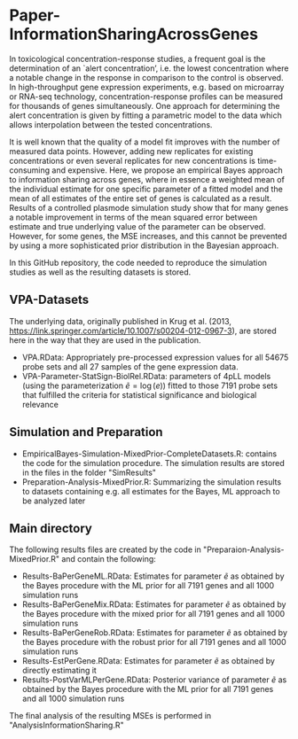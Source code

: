 # Paper-InformationSharingAcrossGenes

In toxicological concentration-response studies, a frequent goal is the determination of an `alert concentration’, i.e. the lowest concentration where a notable change in the response in comparison to the control is observed. 
In high-throughput gene expression experiments, e.g. based on microarray or RNA-seq technology, concentration-response profiles can be measured for thousands of genes simultaneously.
One approach for determining the alert concentration is given by fitting a parametric model to the data which allows interpolation between the tested concentrations.

It is well known that the quality of a model fit improves with the number of measured data points.
However, adding new replicates for existing concentrations or even several replicates for new concentrations is time-consuming and expensive.
Here, we propose an empirical Bayes approach to information sharing across genes, where in essence a weighted mean of the individual estimate for one specific parameter of a fitted model and the mean of all estimates of the entire set of genes is calculated as a result.
Results of a controlled plasmode simulation study show that for many genes a notable improvement in terms of the mean squared error between estimate and true underlying value of the parameter can be observed.
However, for some genes, the MSE increases, and this cannot be prevented by using a more sophisticated prior distribution in the Bayesian approach.

In this GitHub repository, the code needed to reproduce the simulation studies as well as the resulting datasets is stored.


## VPA-Datasets

The underlying data, originally published in Krug et al. (2013, https://link.springer.com/article/10.1007/s00204-012-0967-3), are stored here in the way that they are used in the publication.

- VPA.RData: Appropriately pre-processed expression values for all 54675 probe sets and all 27 samples of the gene expression data.
- VPA-Parameter-StatSign-BiolRel.RData: parameters of 4pLL models (using the parameterization $\tilde{e} = \log(e)$) fitted to those 7191 probe sets that fulfilled the criteria for statistical significance and biological relevance

## Simulation and Preparation

- EmpiricalBayes-Simulation-MixedPrior-CompleteDatasets.R: contains the code for the simulation procedure. The simulation results are stored in the files in the folder "SimResults"
- Preparation-Analysis-MixedPrior.R: Summarizing the simulation results to datasets containing e.g. all estimates for the Bayes, ML approach to be analyzed later

## Main directory
 
The following results files are created by the code in "Preparaion-Analysis-MixedPrior.R" and contain the following:

- Results-BaPerGeneML.RData: Estimates for parameter $\tilde{e}$ as obtained by the Bayes procedure with the ML prior for all 7191 genes and all 1000 simulation runs
- Results-BaPerGeneMix.RData: Estimates for parameter $\tilde{e}$ as obtained by the Bayes procedure with the mixed prior for all 7191 genes and all 1000 simulation runs
- Results-BaPerGeneRob.RData: Estimates for parameter $\tilde{e}$ as obtained by the Bayes procedure with the robust prior for all 7191 genes and all 1000 simulation runs
- Results-EstPerGene.RData: Estimates for parameter $\tilde{e}$ as obtained by directly estimating it
- Results-PostVarMLPerGene.RData: Posterior variance of parameter $\tilde{e}$ as obtained by the Bayes procedure with the ML prior for all 7191 genes and all 1000 simulation runs

The final analysis of the resulting MSEs is performed in "AnalysisInformationSharing.R"
